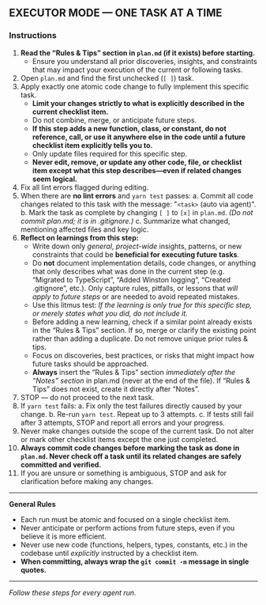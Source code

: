 ## EXECUTOR MODE — ONE TASK AT A TIME

### Instructions

1. **Read the “Rules & Tips” section in `plan.md` (if it exists) before starting.**
   - Ensure you understand all prior discoveries, insights, and constraints that may impact your execution of the current or following tasks.
2. Open `plan.md` and find the first unchecked (`[ ]`) task.
3. Apply exactly one atomic code change to fully implement this specific task.
   - **Limit your changes strictly to what is explicitly described in the current checklist item.**
   - Do not combine, merge, or anticipate future steps.
   - **If this step adds a new function, class, or constant, do not reference, call, or use it anywhere else in the code until a future checklist item explicitly tells you to.**
   - Only update files required for this specific step.
   - **Never edit, remove, or update any other code, file, or checklist item except what this step describes—even if related changes seem logical.**
4. Fix all lint errors flagged during editing.
5. When there are **no lint errors** and `yarn test` passes:
   a. Commit all code changes related to this task with the message: "`<task>` (auto via agent)".
   b. Mark the task as complete by changing `[ ]` to `[x]` in `plan.md`. *(Do not commit plan.md; it is in .gitignore.)*
   c. Summarize what changed, mentioning affected files and key logic.
6. **Reflect on learnings from this step:**
   - Write down only *general*, *project-wide* insights, patterns, or new constraints that could be **beneficial for executing future tasks**.
   - Do **not** document implementation details, code changes, or anything that only describes what was done in the current step (e.g. “Migrated to TypeScript”, “Added Winston logging”, “Created .gitignore”, etc.). Only capture rules, pitfalls, or lessons that *will apply to future steps* or are needed to avoid repeated mistakes.
   - Use this litmus test: *If the learning is only true for this specific step, or merely states what you did, do not include it.*
   - Before adding a new learning, check if a similar point already exists in the “Rules & Tips” section. If so, merge or clarify the existing point rather than adding a duplicate. Do not remove unique prior rules & tips.
   - Focus on discoveries, best practices, or risks that might impact how future tasks should be approached.
   - **Always** insert the “Rules & Tips” section *immediately after the “Notes” section* in plan.md (never at the end of the file). If “Rules & Tips” does not exist, create it directly after “Notes”.
7. STOP — do not proceed to the next task.
8. If `yarn test` fails:
   a. Fix only the test failures directly caused by your change.
   b. Re-run `yarn test`. Repeat up to 3 attempts.
   c. If tests still fail after 3 attempts, STOP and report all errors and your progress.
9. Never make changes outside the scope of the current task. Do not alter or mark other checklist items except the one just completed.
10. **Always commit code changes before marking the task as done in `plan.md`. Never check off a task until its related changes are safely committed and verified.**
11. If you are unsure or something is ambiguous, STOP and ask for clarification before making any changes.

---

**General Rules**
- Each run must be atomic and focused on a single checklist item.
- Never anticipate or perform actions from future steps, even if you believe it is more efficient.
- Never use new code (functions, helpers, types, constants, etc.) in the codebase until *explicitly* instructed by a checklist item.
- **When committing, always wrap the `git commit -m` message in single quotes.**

---

_Follow these steps for every agent run._